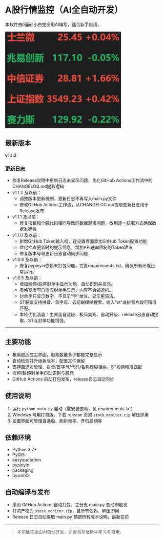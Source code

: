 # A股行情监控（AI全自动开发）

本软件由0基础小白完全用AI编写，适合新手自用。


![alt text](image.png)


## 最新版本

**v1.1.3**

### 更新日志
- 修复Release说明中更新日志未显示问题，优化GitHub Actions工作流中的CHANGELOG.md提取逻辑
- v1.1.2 及以前：
  - 调整版本更新机制，更新日志不再写入main.py文件
  - 修改GitHub Actions工作流，从CHANGELOG.md提取更新日志用于Release发布
- v1.1.1 及以前：
  - 修复指数和个股代码相同导致的数据混淆问题，改用逐一获取方式确保数据准确性
- v1.1.0 及以前：
  - 新增GitHub Token输入框，在设置界面添加GitHub Token配置功能
  - 优化检查更新时的提示信息，增加API速率限制的Token建议
  - 修复版本号和更新日志自动同步问题
- v1.0.6 及以前：
  - 修复pypinyin依赖未打包问题，完善requirements.txt，确保所有环境正常运行。
- v1.0.5 及以前：
  - 增加涨停/跌停封单手显示功能，自动识别并高亮。
  - 表格宽度可自适应封单手显示，内容不会被遮挡。
  - 封单手只显示数字，不显示"手"单位，显示更简洁。
  - ST股票支持拼音、首字母、去前缀模糊搜索，输入"st"或拼音片段可精准匹配。
  - 本轮优化涵盖：主界面自适应、极简美观、自动升级、release日志自动提取、ST与封单功能增强。

---

## 主要功能
- 极简自适应主界面，股票数量多少都能完整显示
- 自动检测并升级新版本，配置文件保留
- 支持自选股管理、拼音/首字母/代码/名称模糊搜索，ST股票精准匹配
- 涨停/跌停封单手自动识别与高亮
- GitHub Actions 自动打包发布，release日志自动同步

## 使用说明
1. 运行 `python main.py` 启动（需安装依赖，见 requirements.txt）
2. Windows 可用打包版，下载 release 页的 `stock_monitor.zip` 解压即用
3. 设置界面可管理自选股、刷新频率、开机启动等

## 依赖环境
- Python 3.7+
- PyQt5
- easyquotation
- pypinyin
- packaging
- pywin32

## 自动编译与发布
- 采用 GitHub Actions 自动打包，主分支 main.py 变动即触发
- 打包产物为 `stock_monitor.zip`，含所有依赖，解压即用
- Release 日志自动提取 main.py 顶部所有版本说明，最新在前

---

> 本项目完全由AI自动开发，适合零基础新手学习与自用。